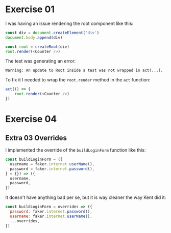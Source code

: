 # Exercise 01

I was having an issue rendering the root component like this:

```js
const div = document.createElement('div')
document.body.append(div)

const root = createRoot(div)
root.render(<Counter />)
```

The test was generating an error:

`Warning: An update to Root inside a test was not wrapped in act(...).`

To fix it I needed to wrap the `root.render` method in the `act` function:
```js
act(() => {
	root.render(<Counter />)
})
```

# Exercise 04

## Extra 03 Overrides

I implemented the override of the `buildLoginForm` function like this:

```js
const buildLoginForm = ({
  username = faker.internet.userName(),
  password = faker.internet.password(),
} = {}) => ({
  username,
  password,
})
```

It doesn't have anything bad per se, but it is way cleaner the way Kent did it:

```js
const buildLoginForm = overrides => ({
  password: faker.internet.password(),
  username: faker.internet.userName(),
  ...overrides,
})
```